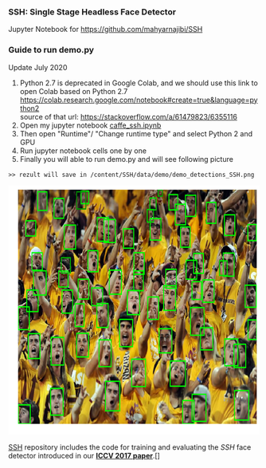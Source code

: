 ### SSH: Single Stage Headless Face Detector
Jupyter Notebook for https://github.com/mahyarnajibi/SSH

### Guide to run demo.py

Update July 2020 

  1. Python 2.7 is deprecated in Google Colab, and we should use this link to open Colab based on  Python 2.7 
  https://colab.research.google.com/notebook#create=true&language=python2
  </br> source of that url: https://stackoverflow.com/a/61479823/6355116
  2. Open my jupyter notebook [caffe_ssh.ipynb](caffe_ssh.ipynb)
  3. Then open "Runtime"/ "Change runtime type" and select Python 2 and GPU 
  4. Run jupyter notebook cells one by one
  5. Finally you will able to run demo.py and will see following picture
  
    >> rezult will save in /content/SSH/data/demo/demo_detections_SSH.png
  
  <img src = "demo_detections_SSH.png" alt = "demo_detections_SSH"  height = "500">
 
[SSH](https://github.com/mahyarnajibi/SSH) repository includes the code for training and evaluating the *SSH* face detector introduced in our [**ICCV 2017 paper**](https://arxiv.org/abs/1708.03979).[]
